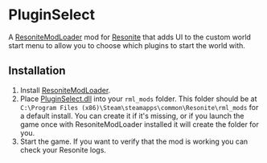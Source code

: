 # PluginSelect

A [ResoniteModLoader](https://github.com/resonite-modding-group/ResoniteModLoader) mod for [Resonite](https://resonite.com/) that adds UI to the custom world start menu to allow you to choose which plugins to start the world with.

## Installation
1. Install [ResoniteModLoader](https://github.com/resonite-modding-group/ResoniteModLoader).
2. Place [PluginSelect.dll](https://github.com/Nytra/ResonitePluginSelect/releases/latest/download/PluginSelect.dll) into your `rml_mods` folder. This folder should be at `C:\Program Files (x86)\Steam\steamapps\common\Resonite\rml_mods` for a default install. You can create it if it's missing, or if you launch the game once with ResoniteModLoader installed it will create the folder for you.
3. Start the game. If you want to verify that the mod is working you can check your Resonite logs.

